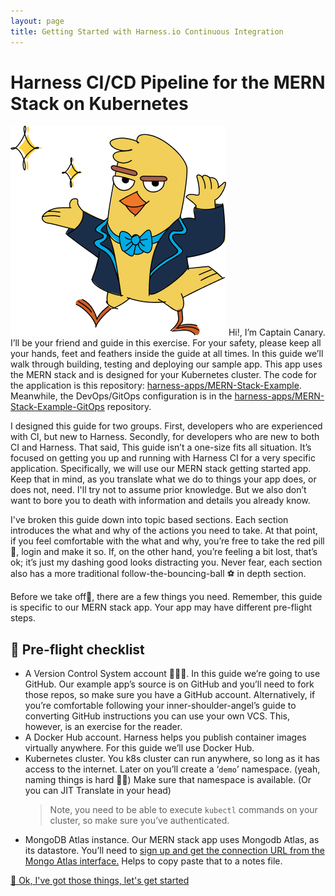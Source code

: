 ```yaml
---
layout: page
title: Getting Started with Harness.io Continuous Integration
---
```

# Harness CI/CD Pipeline for the MERN Stack on Kubernetes

![A lovely image of our beloved Captain Canary](/assets/canary.png)
Hi!, I’m Captain Canary.
 I’ll be your friend and guide in this exercise. For your safety, please keep all your hands, feet and feathers inside the guide at all times. In this guide we’ll walk through building, testing and deploying our sample app. This app uses the MERN stack and is designed for your Kubernetes cluster. The code for the application is this repository: [harness-apps/MERN-Stack-Example](https://github.com/harness-apps/MERN-Stack-Example). Meanwhile, the DevOps/GitOps configuration is in the [harness-apps/MERN-Stack-Example-GitOps](https://github.com/harness-apps/MERN-Stack-Example-GitOps) repository.

I designed this guide for two groups. First, developers who are experienced with CI, but new to Harness. Secondly, for developers who are new to both CI and Harness. That said, This guide isn’t a one-size fits all situation. It’s focused on getting you up and running with Harness CI for a very specific application. Specifically, we will use our MERN stack getting started app. Keep that in mind, as you translate what we do to things your app does, or does not, need. I'll try not to assume prior knowledge. But we also don’t want to bore you to death with information and details you already know.
 
I've broken this guide down into topic based sections. Each section introduces the what and why of the actions you need to take. At that point, if you feel comfortable with the what and why, you’re free to take the red pill💊, login and make it so. If, on the other hand, you’re feeling a bit lost, that’s ok; it’s just my dashing good looks distracting you. Never fear, each section also has a more traditional follow-the-bouncing-ball ⚽ in depth section.

Before we take off🛫, there are a few things you need. Remember, this guide is specific to our MERN stack app. Your app may have different pre-flight steps.
## 🛫 Pre-flight checklist

- A Version Control System account 👩🏾‍💻. In this guide we’re going to use GitHub. Our example app’s source is on GitHub and you’ll need to fork those repos, so make sure you have a GitHub account. Alternatively, if you’re comfortable following your inner-shoulder-angel’s guide to converting GitHub instructions you can use your own VCS. This, however, is an exercise for the reader. 
- A Docker Hub account. Harness helps you publish container images virtually anywhere. For this guide we’ll use Docker Hub.
- Kubernetes cluster. You k8s cluster can run anywhere, so long as it has access to the internet. Later on you’ll create a ‘`demo`’ namespace. (yeah, naming things is hard 🙇‍♀️) Make sure that namespace is available. (Or you can JIT Translate in your head) 
  > Note, you need to be able to execute `kubectl` commands on your cluster, so make sure you’ve authenticated.
- MongoDB Atlas instance. Our MERN stack app uses Mongodb Atlas, as its datastore. You’ll need to [sign up and get the connection URL from the Mongo Atlas interface.](https://www.mongodb.com/atlas/database) Helps to copy paste that to a notes file.

<a class="btn btn-primary" href="forkingTheRepos">👏 Ok, I've got those things, let's get started</a>